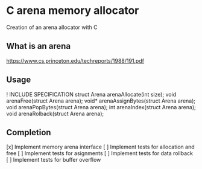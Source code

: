 # C arena memory allocator
Creation of an arena allocator with C

## What is an arena
https://www.cs.princeton.edu/techreports/1988/191.pdf

## Usage
! INCLUDE SPECIFICATION
struct Arena arenaAllocate(int size);
void arenaFree(struct Arena arena);
void* arenaAssignBytes(struct Arena arena);
void arenaPopBytes(struct Arena arena);
int arenaIndex(struct Arena arena);
void arenaRolback(struct Arena arena);

## Completion
 [x] Implement memory arena interface
 [ ] Implement tests for allocation and free
 [ ] Implement tests for asignments
 [ ] Implement tests for data rollback
 [ ] Implement tests for buffer overflow
